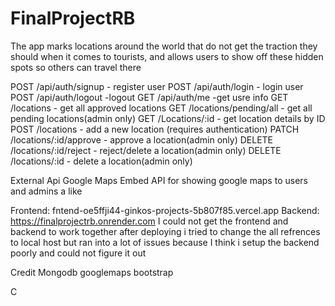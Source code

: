   # FinalProjectRB
  
The app marks locations around the world that do not get the traction they should when it comes to tourists, and allows users to show off these hidden spots so others can travel there
  
POST /api/auth/signup - register user
POST /api/auth/login - login user
POST /api/auth/logout -logout
GET /api/auth/me -get usre info
GET /locations - get all approved locations
GET /locations/pending/all - get all pending locations(admin only)
GET /Locations/:id - get location details by ID
POST /locations - add a new location (requires authentication)
PATCH /locations/:id/approve - approve a location(admin only)
DELETE /locations/:id/reject - reject/delete a location(admin only)
DELETE /locations/:id - delete a location(admin only)

External Api
Google Maps Embed API for showing google maps to users and admins a like



Frontend: fntend-oe5ffji44-ginkos-projects-5b807f85.vercel.app
Backend: https://finalprojectrb.onrender.com
I could not get the frontend and backend to work together  after deploying i tried to change the all refrences to local host but ran into a lot of issues because I think i setup the backend poorly and could not figure it out 

Credit
Mongodb
googlemaps
bootstrap 

C
